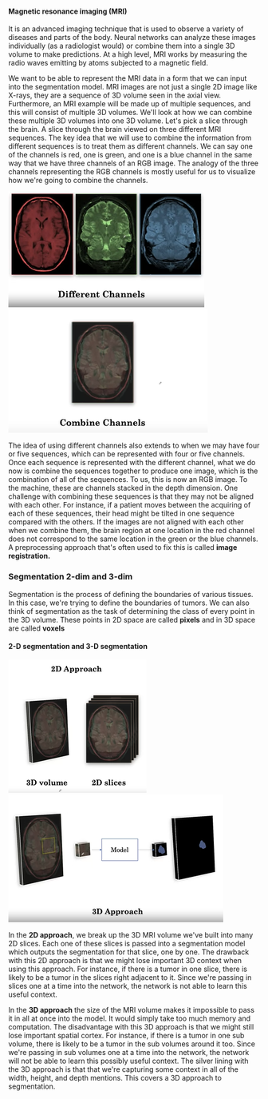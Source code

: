 #### Magnetic resonance imaging (MRI) 

It is an advanced imaging technique that is used to observe a variety of diseases and parts of the body.
Neural networks can analyze these images individually (as a radiologist would) or combine them into a single 3D volume to make predictions.
At a high level, MRI works by measuring the radio waves emitting by atoms subjected to a magnetic field.

We want to be able to represent the MRI data in a form that we can input into the segmentation model. MRI images are not just a single 2D image like X-rays, they are a sequence of 3D volume seen in the axial view. Furthermore, an MRI example will be made up of multiple sequences, and this will consist of multiple 3D volumes. We'll look at how we can combine these multiple 3D volumes into one 3D volume. Let's pick a slice through the brain. A slice through the brain viewed on three different MRI sequences. The key idea that we will use to combine the information from different sequences is to treat them as different channels. We can say one of the channels is red, one is green, and one is a blue channel in the same way that we have three channels of an RGB image. The analogy of the three channels representing the RGB channels is mostly useful for us to visualize how we're going to combine the channels. 

![Channels](https://github.com/lopeselio/Brain-Tumor-Image-Segmentation-For-Magnetic-Resonance-Imaging/blob/master/Channels.PNG) ![Combined](https://github.com/lopeselio/Brain-Tumor-Image-Segmentation-For-Magnetic-Resonance-Imaging/blob/master/Combined.PNG)

The idea of using different channels also extends to when we may have four or five sequences, which can be represented with four or five channels. Once each sequence is represented with the different channel, what we do now is combine the sequences together to produce one image, which is the combination of all of the sequences. To us, this is now an RGB image. To the machine, these are channels stacked in the depth dimension. One challenge with combining these sequences is that they may not be aligned with each other. For instance, if a patient moves between the acquiring of each of these sequences, their head might be tilted in one sequence compared with the others. If the images are not aligned with each other when we combine them, the brain region at one location in the red channel does not correspond to the same location in the green or the blue channels. A preprocessing approach that's often used to fix this is called **image registration.** 

### Segmentation 2-dim and 3-dim
Segmentation is the process of defining the boundaries of various tissues. In this case, we're trying to define the boundaries of tumors. We can also think of segmentation as the task of determining the class of every point in the 3D volume. These points in 2D space are called **pixels** and in 3D space are called **voxels**

#### 2-D segmentation and 3-D segmentation
![2d](https://github.com/lopeselio/Brain-Tumor-Image-Segmentation-For-Magnetic-Resonance-Imaging/blob/master/2Dapproach.PNG)     ![3D](https://github.com/lopeselio/Brain-Tumor-Image-Segmentation-For-Magnetic-Resonance-Imaging/blob/master/3Dapproach.PNG)

In the **2D approach**, we break up the 3D MRI volume we've built into many 2D slices. Each one of these slices is passed into a segmentation model which outputs the segmentation for that slice, one by one. The drawback with this 2D approach is that we might lose important 3D context when using this approach. For instance, if there is a tumor in one slice, there is likely to be a tumor in the slices right adjacent to it. Since we're passing in slices one at a time into the network, the network is not able to learn this useful context.

In the **3D approach** the size of the MRI volume makes it impossible to pass it in all at once into the model. It would simply take too much memory and computation.  The disadvantage with this 3D approach is that we might still lose important spatial cortex. For instance, if there is a tumor in one sub volume, there is likely to be a tumor in the sub volumes around it too. Since we're passing in sub volumes one at a time into the network, the network will not be able to learn this possibly useful context. The silver lining with the 3D approach is that that we're capturing some context in all of the width, height, and depth mentions. This covers a 3D approach to segmentation.

